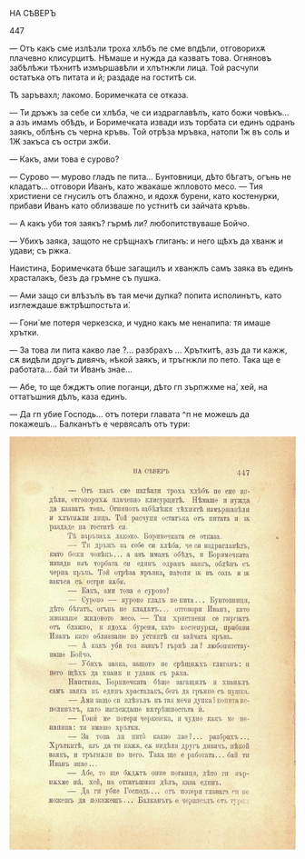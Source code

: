 ﻿НА СѢВЕРЪ

447

— Отъ какъ сме излѣзли троха хлѣбъ пе сме впдѣли, отговорихѫ плачевно клисурцитѣ. Нѣмаше и нужда да казватъ това. Огняновъ забѣлѣжи тѣхнитѣ измършавѣли и хлътнжли лица. Той расчупи остатъка отъ питата и й; раздаде на гоститѣ си.

Тѣ заръвахл; лакомо. Боримечката се отказа.

— Ти дръжъ за себе си хлѣба, че си издраглавѣлъ, като божи човѣкъ... а азъ имамъ обѣдъ, и Боримечката извади изъ торбата си единъ одранъ заякъ, облѣнъ съ черна кръвь. Той отрѣза мръвка, натопи 1ж въ соль и 1Ж закъса съ остри зжби.

— Какъ, ами това е сурово?

— Сурово — мурово гладъ пе пита... Бунтовници, дѣто бѣгатъ, огънь не кладатъ... отговори Иванъ, като жвакаше жпловото месо. — Тия христиени се гнусилъ отъ блажно, и ядохѫ бурени, като костенурки, прибави Иванъ като облизваше по устнитѣ си зайчата кръвь.

— А какъ уби тоя заякъ? гърмѣ ли? любопитствуваше Бойчо.

— Убихъ заяка, защото не срѣщнахъ глиганъ: и него щѣхъ да хванж и удави; съ ржка.

Наистина, Боримечката бѣше загащилъ и хванжлъ самъ заяка въ единъ храсталакъ, безъ да гръмне съ пушка.

— Ами защо си влѣзълъ въ тая мечи дупка? попита исполинътъ, като изглеждаше вжтрѣшпостьта и́.

— Гони́ ме потеря черкезска, и чудно какъ ме ненапипа: тя имаше хрътки.

— За това ли пита какво лае ?... разбрахъ ... Хръткитѣ, азъ да ти кажж, сѫ видѣли другъ дивячъ, нѣкой заякъ, и тръгнжли по пето. Така ще е работата... бай ти Иванъ знае...

— Абе, то ще бжджтъ опие поганци, дѣто гп зърпжхме на́, хей, на оттатъшния дѣлъ, каза единъ.

— Да гп убие Господь... отъ потери главата ^п не можешъ да покажешъ... Балканътъ е червясалъ отъ тури:

![original](../images/498.jpg)

